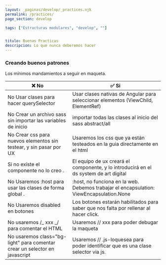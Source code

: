 ```yaml
---
layout: _paginas/develop/_practices.njk
permalink: /practices/
page_section: develop

tags: ["Estructuras modulares", "develop", ""]


titulo: Buenas Practicas
descripcion: Lo que nunca deberemos hacer
---
```


### Creando buenos patrones

Los mínimos mandamientos a seguir en maqueta.

| ❌ No                                                                      | ✅ Si                                                                                   |
| -------------------------------------------------------------------------- | --------------------------------------------------------------------------------------- |
| No Usar clases para hacer querySelector                                    | Usar clases nativas de Angular para seleccionar elementos (ViewChild, ElementRef)       |
| No Crear un archivo sass sin importar las variables de inicio              | importar todas las clases al inicio del sass abstract/all                               |
| No Crear css para nuevos elementos sin testear, y sin pasar por UX         | Usaremos los css que ya están testeados en la guia directamente en el html              |
| Si no existe el componente no lo creo .                                    | El equipo de ux creará el componente, y lo introducirá en el ds system de art digital   |
| No Usaremos :host para usar las clases de forma global .                   | :host, no funciona en la web. Debemos trabajar el encapsulation: ViewEncapsulation.None |
| No Usaremos disabled en botones                                            | Los botones estarán habilitados para saber que nos falta por rellenar al hacer click.   |
| No usaremos /_ xxx _/ para comentar el HTML                                | Usaremos // xxx para poder debugar la maqueta                                           |
| No usaremos class="bg-light" para comentar crear un selector en javascript | Usaremos // .js-loquesea para poder identificar que es una clase selector via js.       |
